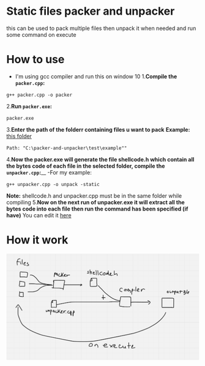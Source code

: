 # Static files packer and unpacker
this can be used to pack multiple files then unpack it when needed and run some command on execute
# How to use
- I'm using gcc compiler and run this on window 10
1.**Compile the `packer.cpp`:**
```shell
g++ packer.cpp -o packer
```
2.**Run `packer.exe`:**
```shell
packer.exe
```
3.**Enter the path of the folderr containing files u want to pack**
**Example:** [this folder](https://github.com/tmih06/packer-and-unpacker/tree/main/test/example)
```shell
Path: "C:\packer-and-unpacker\test\example""
```
4.**Now the packer.exe will generate the file shellcode.h which contain all the bytes code of each file in the selected folder, compile the `unpacker.cpp`:**__
-For my example:
[](https://github.com/tmih06/packer-and-unpacker/blob/main/images/screenshot.png)
```shell
g++ unpacker.cpp -o unpack -static
```
**Note:** shellcode.h and unpacker.cpp must be in the same folder while compiling
5.**Now on the next run of unpacker.exe it will extract all the bytes code into each file then run the command has been specified (if have)**
You can edit it [here](https://github.com/tmih06/packer-and-unpacker/blob/main/unpacker.cpp#L26)

# How it work
![](https://github.com/tmih06/packer-and-unpacker/blob/main/images/how%20it%20work.png)
